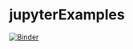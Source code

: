 # jupyterExamples

[![Binder](http://mybinder.org/badge.svg)](http://mybinder.org:/repo/maveme/jupyterexamples.git)
